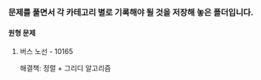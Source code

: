 ### 문제를 풀면서 각 카테고리 별로 기록해야 될 것을 저장해 놓은 폴더입니다.

#### 원형 문제
1. 버스 노선 - 10165
   
   해결책: 정렬 + 그리디 알고리즘


